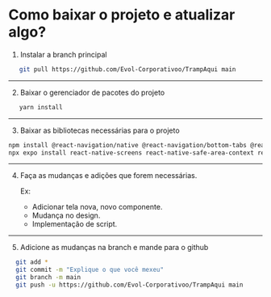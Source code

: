 # Como baixar o projeto e atualizar algo?

1. Instalar a branch principal
 ```sh
    git pull https://github.com/Evol-Corporativoo/TrampAqui main
```
---
2. Baixar o gerenciador de pacotes do projeto
 ```sh
    yarn install
 ```
---
3. Baixar as bibliotecas necessárias para o projeto
```sh
npm install @react-navigation/native @react-navigation/bottom-tabs @react-navigation/stack react-native-bouncy-checkbox
npx expo install react-native-screens react-native-safe-area-context react-native-gesture-handler react-native-reanimated@~2.14.4 expo-linear-gradient react-native-web@~0.18.10 react-dom@18.2.0 @expo/webpack-config@^18.0.1
```
---

4. Faça as mudanças e adições que forem necessárias.

    Ex:
    - Adicionar tela nova, novo componente.
    - Mudança no design.
    - Implementação de script.

---

5. Adicione as mudanças na branch e mande para o github

  ```sh
    git add *    
    git commit -m "Explique o que você mexeu"
    git branch -m main
    git push -u https://github.com/Evol-Corporativoo/TrampAqui main
  ```
